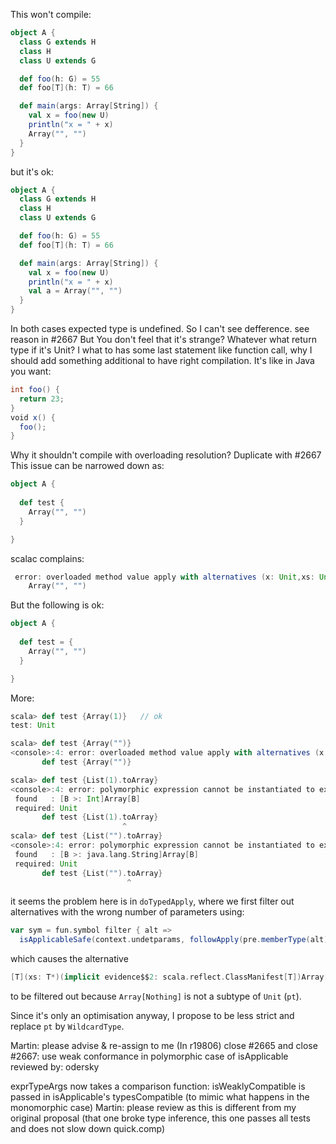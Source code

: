 This won't compile:
```scala
object A {
  class G extends H
  class H
  class U extends G

  def foo(h: G) = 55
  def foo[T](h: T) = 66

  def main(args: Array[String]) {
    val x = foo(new U)
    println("x = " + x)
    Array("", "")
  }
}
```
but it's ok:
```scala
object A {
  class G extends H
  class H
  class U extends G

  def foo(h: G) = 55
  def foo[T](h: T) = 66

  def main(args: Array[String]) {
    val x = foo(new U)
    println("x = " + x)
    val a = Array("", "")
  }
}
```
In both cases expected type is undefined. So I can't see defference.
see reason in #2667
But You don't feel that it's strange?
Whatever what return type if it's Unit? I what to has some last statement like function call, why I should add something additional to have right compilation. 
It's like in Java you want:
```scala
int foo() {
  return 23;
}
void x() {
  foo();
}
```
Why it shouldn't compile with overloading resolution?
Duplicate with #2667
This issue can be narrowed down as:

```scala
object A {
  
  def test {
    Array("", "")
  }

}
```
scalac complains: 
```scala
 error: overloaded method value apply with alternatives (x: Unit,xs: Unit*)Array[Unit] <and> (x: Double,xs: Double*)Array[Double] <and> (x: Float,xs: Float*)Array[Float] <and> (x: Long,xs: Long*)Array[Long] <and> (x: Int,xs: Int*)Array[Int] <and> (x: Char,xs: Char*)Array[Char] <and> (x: Short,xs: Short*)Array[Short] <and> (x: Byte,xs: Byte*)Array[Byte] <and> (x: Boolean,xs: Boolean*)Array[Boolean] cannot be applied to (java.lang.String,java.lang.String)
    Array("", "")
```

But the following is ok:
```scala
object A {
  
  def test = {
    Array("", "")
  }

}
```
More:

```scala
scala> def test {Array(1)}   // ok
test: Unit

scala> def test {Array("")}
<console>:4: error: overloaded method value apply with alternatives (x: Unit,xs: Unit*)Array[Unit] <and> (x: Double,xs: Double*)Array[Double] <and> (x: Float,xs: Float*)Array[Float] <and> (x: Long,xs: Long*)Array[Long] <and> (x: Int,xs: Int*)Array[Int] <and> (x: Char,xs: Char*)Array[Char] <and> (x: Short,xs: Short*)Array[Short] <and> (x: Byte,xs: Byte*)Array[Byte] <and> (x: Boolean,xs: Boolean*)Array[Boolean] cannot be applied to (java.lang.String)
       def test {Array("")}

scala> def test {List(1).toArray}
<console>:4: error: polymorphic expression cannot be instantiated to expected type;
 found   : [B >: Int]Array[B]
 required: Unit
       def test {List(1).toArray}
                         ^
scala> def test {List("").toArray}
<console>:4: error: polymorphic expression cannot be instantiated to expected type;
 found   : [B >: java.lang.String]Array[B]
 required: Unit
       def test {List("").toArray}
                          ^

```
it seems the problem here is in `doTypedApply`, where we first filter out alternatives with the wrong number of parameters using:

```scala
var sym = fun.symbol filter { alt =>
  isApplicableSafe(context.undetparams, followApply(pre.memberType(alt)), argtypes, pt)
```

which causes the alternative 
```scala
[T](xs: T*)(implicit evidence$$2: scala.reflect.ClassManifest[T])Array[T]
```

to be filtered out because `Array[Nothing]` is not a subtype of `Unit` (`pt`).

Since it's only an optimisation anyway, I propose to be less strict and replace `pt` by `WildcardType`.

Martin: please advise & re-assign to me 
(In r19806) close #2665 and close #2667: use weak conformance in polymorphic case of isApplicable
reviewed by: odersky

exprTypeArgs now takes a comparison function: isWeaklyCompatible is passed in isApplicable's typesCompatible (to mimic what happens in the monomorphic case)
Martin: please review as this is different from my original proposal (that one broke type inference, this one passes all tests and does not slow down quick.comp)
